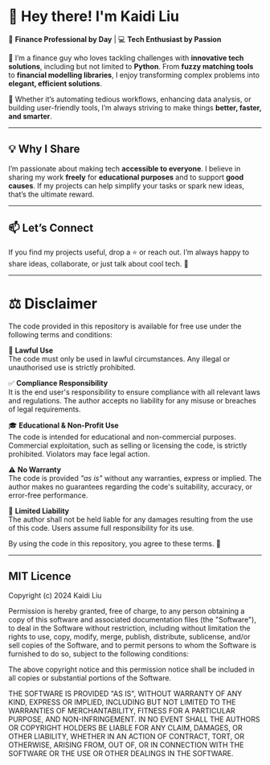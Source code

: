 # 👋 Hey there! I'm Kaidi Liu  

💼 **Finance Professional by Day** | 💻 **Tech Enthusiast by Passion**  

🌟 I’m a finance guy who loves tackling challenges with **innovative tech solutions**, including but not limited to **Python**. From **fuzzy matching tools** to **financial modelling libraries**, I enjoy transforming complex problems into **elegant, efficient solutions**.  

🔧 Whether it’s automating tedious workflows, enhancing data analysis, or building user-friendly tools, I’m always striving to make things **better, faster, and smarter**.  

---

## 💡 Why I Share  
I’m passionate about making tech **accessible to everyone**. I believe in sharing my work **freely** for **educational purposes** and to support **good causes**. If my projects can help simplify your tasks or spark new ideas, that’s the ultimate reward.  

---

## 📫 Let’s Connect  
If you find my projects useful, drop a ⭐ or reach out. I’m always happy to share ideas, collaborate, or just talk about cool tech. 🙌  

---

# **⚖️ Disclaimer**  
The code provided in this repository is available for free use under the following terms and conditions:  

📜 **Lawful Use**  
The code must only be used in lawful circumstances. Any illegal or unauthorised use is strictly prohibited.  

✅ **Compliance Responsibility**  
It is the end user's responsibility to ensure compliance with all relevant laws and regulations. The author accepts no liability for any misuse or breaches of legal requirements.  

🎓 **Educational & Non-Profit Use**  
The code is intended for educational and non-commercial purposes. Commercial exploitation, such as selling or licensing the code, is strictly prohibited. Violators may face legal action.  

⚠️ **No Warranty**  
The code is provided *"as is"* without any warranties, express or implied. The author makes no guarantees regarding the code's suitability, accuracy, or error-free performance.  

🚫 **Limited Liability**  
The author shall not be held liable for any damages resulting from the use of this code. Users assume full responsibility for its use.  

By using the code in this repository, you agree to these terms. 🙌  

---

## MIT Licence  

Copyright (c) 2024 Kaidi Liu  

Permission is hereby granted, free of charge, to any person obtaining a copy of this software and associated documentation files (the "Software"), to deal in the Software without restriction, including without limitation the rights to use, copy, modify, merge, publish, distribute, sublicense, and/or sell copies of the Software, and to permit persons to whom the Software is furnished to do so, subject to the following conditions:  

The above copyright notice and this permission notice shall be included in all copies or substantial portions of the Software.  

THE SOFTWARE IS PROVIDED "AS IS", WITHOUT WARRANTY OF ANY KIND, EXPRESS OR IMPLIED, INCLUDING BUT NOT LIMITED TO THE WARRANTIES OF MERCHANTABILITY, FITNESS FOR A PARTICULAR PURPOSE, AND NON-INFRINGEMENT. IN NO EVENT SHALL THE AUTHORS OR COPYRIGHT HOLDERS BE LIABLE FOR ANY CLAIM, DAMAGES, OR OTHER LIABILITY, WHETHER IN AN ACTION OF CONTRACT, TORT, OR OTHERWISE, ARISING FROM, OUT OF, OR IN CONNECTION WITH THE SOFTWARE OR THE USE OR OTHER DEALINGS IN THE SOFTWARE.  
